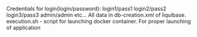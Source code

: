 Credentials for login(login/password):
login1/pass1
login2/pass2
login3/pass3
admin/admin
etc...
All data in db-creation.xml of liquibase.
execution.sh - script for launching docker container.
For proper launching of application 